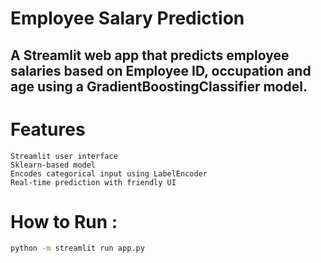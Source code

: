 # Employee Salary Prediction 
## A Streamlit web app that predicts employee salaries based on Employee ID, occupation and age using a GradientBoostingClassifier model.

# Features
    Streamlit user interface
    Sklearn-based model
    Encodes categorical input using LabelEncoder
    Real-time prediction with friendly UI
 
# How to Run :
 ```bash
 python -m streamlit run app.py
```

